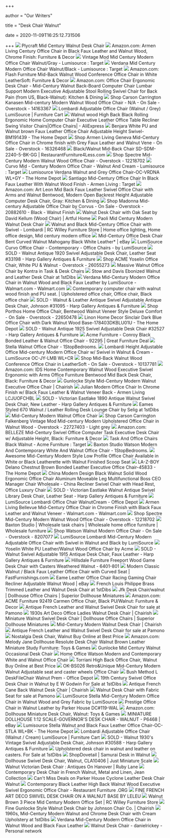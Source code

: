 +++
        
author = "Our Writers"
        
title = "Desk Chair Walnut"
        
date = 2020-11-09T16:25:12.731506
        
+++
[ ![](https://midcenturywarehouse.com/10325-large_default/plycraft-mid-century-walnut-desk-chair.jpg)](https://midcenturywarehouse.com/10325-large_default/plycraft-mid-century-walnut-desk-chair.jpg) Plycraft Mid Century Walnut Desk Chair
[ ![](https://images-na.ssl-images-amazon.com/images/I/81%2Bs8W6NHLL._AC_SL1500_.jpg)](https://images-na.ssl-images-amazon.com/images/I/81%2Bs8W6NHLL._AC_SL1500_.jpg) Amazon.com: Armen Living Century Office Chair in Black Faux Leather and  Walnut Wood, Chrome Finish: Furniture & Decor
[ ![](https://target.scene7.com/is/image/Target/GUEST_df79ddb2-9e48-463b-80e3-60388fafefdb?wid=488&hei=488&fmt=pjpeg)](https://target.scene7.com/is/image/Target/GUEST_df79ddb2-9e48-463b-80e3-60388fafefdb?wid=488&hei=488&fmt=pjpeg) Vintage Mod Mid Century Modern Office Chair Walnut/Gray - Lumisource :  Target
[ ![](https://target.scene7.com/is/image/Target/GUEST_d1f4b577-13ee-4dfb-af23-baee37ef17a8?wid=488&hei=488&fmt=pjpeg)](https://target.scene7.com/is/image/Target/GUEST_d1f4b577-13ee-4dfb-af23-baee37ef17a8?wid=488&hei=488&fmt=pjpeg) Verdana Mid Century Modern Office Chair Walnut/Black - Lumisource : Target
[ ![](https://images-na.ssl-images-amazon.com/images/I/5129NJeM43L._AC_SY355_.jpg)](https://images-na.ssl-images-amazon.com/images/I/5129NJeM43L._AC_SY355_.jpg) Amazon.com: Flash Furniture Mid-Back Walnut Wood Conference Office Chair in  White LeatherSoft: Furniture & Decor
[ ![](https://images-na.ssl-images-amazon.com/images/I/51qMRNVbbcL._AC_SX522_.jpg)](https://images-na.ssl-images-amazon.com/images/I/51qMRNVbbcL._AC_SX522_.jpg) Amazon.com: Office Chair Ergonomic Desk Chair - Mid-Century Walnut  Back-Board Computer Chair Lumbar Support Modern Executive Adjustable Stool  Rolling Swivel Chair for Back Pain (from US, Black-Walnut): Kitchen & Dining
[ ![](https://ak1.ostkcdn.com/images/products/is/images/direct/e388d19f0f6d313fd036e9674473f993843e37c6/Carson-Carrington-Kanasen-Mid-century-Modern-Walnut-Wood-Office-Chair.jpg)](https://ak1.ostkcdn.com/images/products/is/images/direct/e388d19f0f6d313fd036e9674473f993843e37c6/Carson-Carrington-Kanasen-Mid-century-Modern-Walnut-Wood-Office-Chair.jpg) Shop Carson Carrington Kanasen Mid-century Modern Walnut Wood Office Chair  - N/A - On Sale - Overstock - 14163367
[ ![](https://smhttp-ssl-77687.nexcesscdn.net/media/catalog/product/O/C/OC-JY-LMB-WL-GY-office-chair-1.jpg)](https://smhttp-ssl-77687.nexcesscdn.net/media/catalog/product/O/C/OC-JY-LMB-WL-GY-office-chair-1.jpg) Lombardi Adjustable Office Chair (Walnut / Grey) LumiSource | Furniture Cart
[ ![](https://ae01.alicdn.com/kf/HTB1rXo9elGw3KVjSZFwq6zQ2FXaz/Walnut-wood-High-Back-Black-Rolling-Ergonomic-Home-Computer-Chair-Executive-Leather-Office-Table-Recliner-Swing.jpg_640x640.jpg)](https://ae01.alicdn.com/kf/HTB1rXo9elGw3KVjSZFwq6zQ2FXaz/Walnut-wood-High-Back-Black-Rolling-Ergonomic-Home-Computer-Chair-Executive-Leather-Office-Table-Recliner-Swing.jpg_640x640.jpg) Walnut wood High Back Black Rolling Ergonomic Home Computer Chair Executive  Leather Office Table Recliner Swing Visitor Chairs|Office Chairs| -  AliExpress
[ ![](https://images.homedepot-static.com/productImages/2683d234-5aa6-4b3f-8693-1f9e821b426b/svn/white-and-walnut-brown-benjara-executive-chairs-bm191439-64_600.jpg)](https://images.homedepot-static.com/productImages/2683d234-5aa6-4b3f-8693-1f9e821b426b/svn/white-and-walnut-brown-benjara-executive-chairs-bm191439-64_600.jpg) Benjara White PU and Walnut brown Faux Leather Office Chair Adjustable  Height Swivel-BM191439 - The Home Depot
[ ![](https://ak1.ostkcdn.com/images/products/16326468/Armen-Living-Geneva-Mid-Century-Office-Chair-in-Chrome-finish-with-Grey-Faux-Leather-and-Walnut-Vene-3b59c347-913f-42b1-8952-718fc8b9f2b9.jpg)](https://ak1.ostkcdn.com/images/products/16326468/Armen-Living-Geneva-Mid-Century-Office-Chair-in-Chrome-finish-with-Grey-Faux-Leather-and-Walnut-Vene-3b59c347-913f-42b1-8952-718fc8b9f2b9.jpg) Shop Armen Living Geneva Mid-Century Office Chair in Chrome finish with  Grey Faux Leather and Walnut Vene - On Sale - Overstock - 16326468
[ ![](https://www.restaurantfurniture4less.com/dw/image/v2/BBSJ_PRD/on/demandware.static/-/Sites-main/default/dwe29a9ab2/images/FLASH_FURNITURE_SD-SDM-2240-5-BK-GG_MAIN_IMAGE.jpg?sw=2000&sh=2000&sm=fit)](https://www.restaurantfurniture4less.com/dw/image/v2/BBSJ_PRD/on/demandware.static/-/Sites-main/default/dwe29a9ab2/images/FLASH_FURNITURE_SD-SDM-2240-5-BK-GG_MAIN_IMAGE.jpg?sw=2000&sh=2000&sm=fit) Black/Walnut Mid-Back Chair SD-SDM-2240-5-BK-GG |  RestaurantFurniture4Less.com
[ ![](https://ak1.ostkcdn.com/images/products/12218702/Spectre-Mid-Century-Modern-Walnut-Wood-Office-Chair-N-A-a5f789d0-5e79-4f13-8ad7-a99f4fd8f4f5_600.jpg?impolicy=medium)](https://ak1.ostkcdn.com/images/products/12218702/Spectre-Mid-Century-Modern-Walnut-Wood-Office-Chair-N-A-a5f789d0-5e79-4f13-8ad7-a99f4fd8f4f5_600.jpg?impolicy=medium) Shop Spectre Mid-Century Modern Walnut Wood Office Chair - Overstock -  12218702
[ ![](https://target.scene7.com/is/image/Target/GUEST_c22168e3-4d31-4b7f-9b1c-d234c235fc2c?wid=488&hei=488&fmt=pjpeg)](https://target.scene7.com/is/image/Target/GUEST_c22168e3-4d31-4b7f-9b1c-d234c235fc2c?wid=488&hei=488&fmt=pjpeg) Curvo Mid - Century Modern Office Chair - Walnut And Cream - Lumisource :  Target
[ ![](https://images.homedepot-static.com/productImages/b1859e76-6cb9-44df-8d1d-e3e0e0d4055e/svn/grey-lumisource-office-chairs-oc-vrdna-wl-gy-64_1000.jpg)](https://images.homedepot-static.com/productImages/b1859e76-6cb9-44df-8d1d-e3e0e0d4055e/svn/grey-lumisource-office-chairs-oc-vrdna-wl-gy-64_1000.jpg) Lumisource Verdana Walnut and Grey Office Chair-OC-VRDNA WL+GY - The Home  Depot
[ ![](https://target.scene7.com/is/image/Target/GUEST_271a57b5-990f-4280-a7bf-803f1c76b1d3?wid=488&hei=488&fmt=pjpeg)](https://target.scene7.com/is/image/Target/GUEST_271a57b5-990f-4280-a7bf-803f1c76b1d3?wid=488&hei=488&fmt=pjpeg) Santiago Mid-Century Office Chair In Black Faux Leather With Walnut Wood  Finish - Armen Living : Target
[ ![](https://images-na.ssl-images-amazon.com/images/I/91c-5PfBM6L._AC_SL1500_.jpg)](https://images-na.ssl-images-amazon.com/images/I/91c-5PfBM6L._AC_SL1500_.jpg) Amazon.com: Art Leon Mid Back Faux Leather Swivel Office Chair with Arms  and Walnut Bentwood, Modern Open Backrest Height Adjustable Computer Desk  Chair, Gray: Kitchen & Dining
[ ![](https://ak1.ostkcdn.com/images/products/is/images/direct/d3190b986ee7c7f65f6cb52d2927f71d9cbed43f/Madonna-Mid-century-Adjustable-Office-Chair-by-Corvus.jpg)](https://ak1.ostkcdn.com/images/products/is/images/direct/d3190b986ee7c7f65f6cb52d2927f71d9cbed43f/Madonna-Mid-century-Adjustable-Office-Chair-by-Corvus.jpg) Shop Madonna Mid-century Adjustable Office Chair by Corvus - On Sale -  Overstock - 20882610 - Black - Walnut Finish
[ ![](https://www.artfulhome.com/item_images/Additional/P/3201-3300/3256/full/449a891d-5e9f-4777-8296-9eaf1dd20aba_154037_f.jpg)](https://www.artfulhome.com/item_images/Additional/P/3201-3300/3256/full/449a891d-5e9f-4777-8296-9eaf1dd20aba_154037_f.jpg) Walnut Desk Chair with Oak Seat by David Kellum (Wood Chair) | Artful Home
[ ![](https://midcenturywarehouse.com/9218-home_default/paoli-mid-century-modern-walnut-desk-chair.jpg)](https://midcenturywarehouse.com/9218-home_default/paoli-mid-century-modern-walnut-desk-chair.jpg) Paoli Mid Century Modern Walnut Desk Chair
[ ![](https://i.pinimg.com/originals/e3/21/af/e321af67ed0a31effc048fe68d9acaf5.png)](https://i.pinimg.com/originals/e3/21/af/e321af67ed0a31effc048fe68d9acaf5.png) Walnut and Black Mid-Century Office Chair with Swivel - Lombardi | RC  Willey Furniture Store | Home office lighting, Home office design, Mid  century modern office
[ ![](https://mike.witso.net/2240ALL.jpg)](https://mike.witso.net/2240ALL.jpg) Mid-Century Office Desk Chair Bent Curved Walnut Mahogany Black White  Leather* | eBay
[ ![](https://st.hzcdn.com/simgs/7201f5c4088ba96d_4-1420/home-design.jpg)](https://st.hzcdn.com/simgs/7201f5c4088ba96d_4-1420/home-design.jpg) LumiSource Curvo Office Chair - Contemporary - Office Chairs - by LumiSource
[ ![](https://www.harpgallery.com/photos/cd/chr31320lea15.jpg)](https://www.harpgallery.com/photos/cd/chr31320lea15.jpg) SOLD - Walnut Antique 1920 Swivel Adjustable Desk Chair, Leather Seat  #33198 - Harp Gallery Antiques & Furniture
[ ![](https://ak1.ostkcdn.com/images/products/26055273/ACME-Yoselin-Office-Chair-White-PU-Walnut-d2579555-db35-43f4-9cc6-46eb1959a89b.jpg)](https://ak1.ostkcdn.com/images/products/26055273/ACME-Yoselin-Office-Chair-White-PU-Walnut-d2579555-db35-43f4-9cc6-46eb1959a89b.jpg) Shop ACME Yoselin Office Chair, White PU & Walnut - Overstock - 26055273
[ ![](https://static.eporta.com/media/kontra-massive-walnut-office-chair-195-1543231362001-5398__p__.jpg)](https://static.eporta.com/media/kontra-massive-walnut-office-chair-195-1543231362001-5398__p__.jpg) Massive Walnut Office Chair by Kontra in Task & Desk Chairs
[ ![](https://a.1stdibscdn.com/stow-and-davis-ebonized-walnut-and-leather-desk-chair-for-sale-picture-4/f_19583/f_155045621563312923697/Stow_Davis_Ebonized_Walnut_Leather_Rolling_Office_Chair_2_master.JPG?width=768)](https://a.1stdibscdn.com/stow-and-davis-ebonized-walnut-and-leather-desk-chair-for-sale-picture-4/f_19583/f_155045621563312923697/Stow_Davis_Ebonized_Walnut_Leather_Rolling_Office_Chair_2_master.JPG?width=768) Stow and Davis Ebonized Walnut and Leather Desk Chair at 1stDibs
[ ![](https://i5.walmartimages.com/asr/50fc58c9-4c43-4402-8dd7-e94bdd3b1270_1.fca4faf0c47cb7f1add2e19a2e5c0471.jpeg)](https://i5.walmartimages.com/asr/50fc58c9-4c43-4402-8dd7-e94bdd3b1270_1.fca4faf0c47cb7f1add2e19a2e5c0471.jpeg) Verdana Mid-Century Modern Office Chair in Walnut Wood and Black Faux  Leather by LumiSource - Walmart.com - Walmart.com
[ ![](https://i.pinimg.com/originals/f4/03/aa/f403aa8d21038461680fca56d0662010.jpg)](https://i.pinimg.com/originals/f4/03/aa/f403aa8d21038461680fca56d0662010.jpg) Contemporary computer chair with walnut wood finish and PU seat. |  Upholstered office chair, Office chair, Black office chair
[ ![](http://www.harpgallery.com/photos/cd/chr5-8-19johnson.jpg)](http://www.harpgallery.com/photos/cd/chr5-8-19johnson.jpg) SOLD - Walnut & Leather Antique Swivel Adjustable Antique Desk Chair,  Johnson #31095 - Harp Gallery Antiques & Furniture
[ ![](https://ak1.ostkcdn.com/images/products/is/images/direct/5553b40f029b429168180c1b11918093982ad077/Porthos-Home-Office-Chair%2C-Bentwood-Walnut-Veneer-Style-Deluxe-Comfort.jpg)](https://ak1.ostkcdn.com/images/products/is/images/direct/5553b40f029b429168180c1b11918093982ad077/Porthos-Home-Office-Chair%2C-Bentwood-Walnut-Veneer-Style-Deluxe-Comfort.jpg) Shop Porthos Home Office Chair, Bentwood Walnut Veneer Style Deluxe Comfort  - On Sale - Overstock - 22650478
[ ![](https://images.homedepot-static.com/productImages/41407164-b1c3-48bc-b3c7-017a0b621371/svn/sinclair-dark-blue-office-chair-with-dark-walnut-wood-base-linon-home-decor-office-chairs-178403dkblu01u-31_600.jpg)](https://images.homedepot-static.com/productImages/41407164-b1c3-48bc-b3c7-017a0b621371/svn/sinclair-dark-blue-office-chair-with-dark-walnut-wood-base-linon-home-decor-office-chairs-178403dkblu01u-31_600.jpg) Linon Home Decor Sinclair Dark Blue Office Chair with Dark Walnut Wood  Base-178403DKBLU01U - The Home Depot
[ ![](http://www.harpgallery.com/photos/cd/chr12219sw1.jpg)](http://www.harpgallery.com/photos/cd/chr12219sw1.jpg) SOLD - Walnut Antique 1925 Swivel Adjustable Desk Chair #32527 - Harp  Gallery Antiques & Furniture
[ ![](https://greatfurnituredeal.com/media/catalog/product/cache/96ecf088ce8f63d57cd5da7bc572a359/9/2/92295.jpg)](https://greatfurnituredeal.com/media/catalog/product/cache/96ecf088ce8f63d57cd5da7bc572a359/9/2/92295.jpg) Acme Furniture - Conroy Black Bonded Leather & Walnut Office Chair - 92295  | Great Furniture Deal
[ ![](https://cdn.1stopbedrooms.com/media/catalog/product/cache/1/image/790x650/667cc8115599233893af4c0b7918c94e/O/C/OCSTLAWLBK.jpg)](https://cdn.1stopbedrooms.com/media/catalog/product/cache/1/image/790x650/667cc8115599233893af4c0b7918c94e/O/C/OCSTLAWLBK.jpg) Stella Walnut Office Chair - 1StopBedrooms.
[ ![](https://www.totallyfurniture.com/pub/media/catalog/product/cache/3754b7b902350ba102a62a0129632678/h/t/httpssep.yimg.comaytotallyfurniturelombardi-height-adjustable-office-mid-century-modern-chair-w-swivel-in-walnut-cream-lumisource-oc-jy-lmb-wl-cr-5.gif)](https://www.totallyfurniture.com/pub/media/catalog/product/cache/3754b7b902350ba102a62a0129632678/h/t/httpssep.yimg.comaytotallyfurniturelombardi-height-adjustable-office-mid-century-modern-chair-w-swivel-in-walnut-cream-lumisource-oc-jy-lmb-wl-cr-5.gif) Lombardi Height Adjustable Office Mid-century Modern Office Chair w/ Swivel  in Walnut & Cream - LumiSource OC-JY-LMB WL+CR
[ ![](https://ak1.ostkcdn.com/images/products/is/images/direct/5b151ac2196292994b416fd882d27a987c8675c4/Mid-Back-Walnut-Wood-Conference-Office-Chair-in-LeatherSoft.jpg)](https://ak1.ostkcdn.com/images/products/is/images/direct/5b151ac2196292994b416fd882d27a987c8675c4/Mid-Back-Walnut-Wood-Conference-Office-Chair-in-LeatherSoft.jpg) Shop Mid-Back Walnut Wood Conference Office Chair in LeatherSoft - On Sale  - Overstock - 10137781
[ ![](https://images-na.ssl-images-amazon.com/images/I/41EvkzcHFNL._AC_SY355_.jpg)](https://images-na.ssl-images-amazon.com/images/I/41EvkzcHFNL._AC_SY355_.jpg) Amazon.com: IDS Home Contemporary Walnut Wood Executive Swivel Ergonomic  with Arms Office Furniture Bentwood Mid Back Desk Chair, Black: Furniture &  Decor
[ ![](https://chairish-prod.freetls.fastly.net/image/product/master/a8ad467d-9e94-438d-9c1f-8acb86d2b182/gunlocke-style-mid-century-modern-walnut-executive-office-chair-9616)](https://chairish-prod.freetls.fastly.net/image/product/master/a8ad467d-9e94-438d-9c1f-8acb86d2b182/gunlocke-style-mid-century-modern-walnut-executive-office-chair-9616) Gunlocke Style Mid-Century Modern Walnut Executive Office Chair | Chairish
[ ![](https://www.totallyfurniture.com/pub/media/catalog/product/cache/3754b7b902350ba102a62a0129632678/h/t/httpssep.yimg.comaytotallyfurniturejulian-modern-office-chair-in-chrome-finish-w-black-faux-leather-walnut-veneer-back-armen-living-lcjuofchbl-5.jpg)](https://www.totallyfurniture.com/pub/media/catalog/product/cache/3754b7b902350ba102a62a0129632678/h/t/httpssep.yimg.comaytotallyfurniturejulian-modern-office-chair-in-chrome-finish-w-black-faux-leather-walnut-veneer-back-armen-living-lcjuofchbl-5.jpg) Julian Modern Office Chair In Chrome Finish w/ Black Faux Leather & Walnut  Veneer Back - Armen Living LCJUOFCHBL
[ ![](http://www.harpgallery.com/photos/cd/chr1-18-17east.jpg)](http://www.harpgallery.com/photos/cd/chr1-18-17east.jpg) SOLD - Victorian Eastlake 1890 Antique Walnut Swivel Desk Chair, New  Leather - Harp Gallery Antiques & Furniture
[ ![](https://a.1stdibscdn.com/eames-styled-670-walnut-leather-rolling-desk-lounge-chair-by-selig-for-sale/1121189/f_173185621576911180414/17318562_master.jpg?width=768)](https://a.1stdibscdn.com/eames-styled-670-walnut-leather-rolling-desk-lounge-chair-by-selig-for-sale/1121189/f_173185621576911180414/17318562_master.jpg?width=768) Eames Styled 670 Walnut / Leather Rolling Desk Lounge Chair by Selig at  1stDibs
[ ![](https://frooglefurniture.com/42064-large_default/mid-century-modern-walnut-office-chair.jpg)](https://frooglefurniture.com/42064-large_default/mid-century-modern-walnut-office-chair.jpg) Mid-Century Modern Walnut Office Chair
[ ![](https://ak1.ostkcdn.com/images/products/is/images/direct/3879b48352dec387286256fe216d6712c14c1de1/Carson-Carrington-Falkenberg-Vintage-Mod-Mid-century-Modern-Upholstered-Office-Chair-in-Walnut-Wood.jpg?impolicy=medium)](https://ak1.ostkcdn.com/images/products/is/images/direct/3879b48352dec387286256fe216d6712c14c1de1/Carson-Carrington-Falkenberg-Vintage-Mod-Mid-century-Modern-Upholstered-Office-Chair-in-Walnut-Wood.jpg?impolicy=medium) Shop Carson Carrington Falkenberg Vintage Mod Mid-century Modern  Upholstered Office Chair in Walnut Wood - Overstock - 22727403 - Light grey
[ ![](https://images-na.ssl-images-amazon.com/images/I/61Ri6aKCUFL._AC_SL1300_.jpg)](https://images-na.ssl-images-amazon.com/images/I/61Ri6aKCUFL._AC_SL1300_.jpg) Amazon.com: BELLEZE Mid-Century Swivel Office Computer Task Executive Desk  Chair w/ Adjustable Height, Black: Furniture & Decor
[ ![](https://target.scene7.com/is/image/Target/GUEST_4c26932c-2f95-4264-85b8-d6f9b112180b?wid=488&hei=488&fmt=pjpeg)](https://target.scene7.com/is/image/Target/GUEST_4c26932c-2f95-4264-85b8-d6f9b112180b?wid=488&hei=488&fmt=pjpeg) Task And Office Chairs Black Walnut - Acme Furniture : Target
[ ![](https://cdn.1stopbedrooms.com/media/catalog/product/cache/1/image/790x650/667cc8115599233893af4c0b7918c94e/S/D/SDM2225-5-Walnut-White-5.jpg)](https://cdn.1stopbedrooms.com/media/catalog/product/cache/1/image/790x650/667cc8115599233893af4c0b7918c94e/S/D/SDM2225-5-Walnut-White-5.jpg) Baxton Studio Watson Modern And Contemporary White And Walnut Office Chair  - 1StopBedrooms.
[ ![](https://www.finallyhomefurnishings.com/v/vspfiles/photos/800612-2T.jpg)](https://www.finallyhomefurnishings.com/v/vspfiles/photos/800612-2T.jpg) Awesome Mid-Century Modern Style Low Profile Office Chair Available in  White or Black Leatherette with Walnut Finished Scoop Seat
[ ![](https://images.homedepot-static.com/productImages/2a424c51-fa96-42ce-a39c-5af387297cde/svn/chestnut-brown-walnut-la-z-boy-executive-chairs-45833-64_1000.jpg)](https://images.homedepot-static.com/productImages/2a424c51-fa96-42ce-a39c-5af387297cde/svn/chestnut-brown-walnut-la-z-boy-executive-chairs-45833-64_1000.jpg) LA-Z-BOY Delano Chestnut Brown Bonded Leather Executive Office Chair-45833  - The Home Depot
[ ![](https://image.made-in-china.com/2f0j00SHbRqzvthmcf/Modern-Design-Black-Walnut-Solid-Wood-Ergonomic-Office-Chair-Aluminum-Moveable-Leg-Multifunctional-Boss-CEO-Manager-Chair-Wholesale.jpg)](https://image.made-in-china.com/2f0j00SHbRqzvthmcf/Modern-Design-Black-Walnut-Solid-Wood-Ergonomic-Office-Chair-Aluminum-Moveable-Leg-Multifunctional-Boss-CEO-Manager-Chair-Wholesale.jpg) China Modern Design Black Walnut Solid Wood Ergonomic Office Chair Aluminum  Moveable Leg Multifunctional Boss CEO Manager Chair Wholesale - China  Recliner Swivel Chair with Head Rest, Office Luxury Chair
[ ![](http://www.harpgallery.com/photos/er/est3918chr.jpg)](http://www.harpgallery.com/photos/er/est3918chr.jpg) SOLD - Victorian Eastlake Walnut Antique Swivel Library Desk Chair, Leather  Seat - Harp Gallery Antiques & Furniture
[ ![](https://media.officedepot.com/image/upload/b_rgb:FFFFFF,c_pad,dpr_1.0,f_auto,h_666,q_auto,w_500/c_pad,h_666,w_500/v1/products/4644194/4644194_o01_lumisource_lombardi_mid_century_modern_adjustable_office_chair_with_swivel?pgw=1)](https://media.officedepot.com/image/upload/b_rgb:FFFFFF,c_pad,dpr_1.0,f_auto,h_666,q_auto,w_500/c_pad,h_666,w_500/v1/products/4644194/4644194_o01_lumisource_lombardi_mid_century_modern_adjustable_office_chair_with_swivel?pgw=1) LumiSource Lombardi Office Chair WalnutCream - Office Depot
[ ![](https://i5.walmartimages.com/asr/63337999-a6ab-4d17-aff3-314aea98adfd_2.2769ebc9dcfec8ad480bcbca8fb83fdb.jpeg)](https://i5.walmartimages.com/asr/63337999-a6ab-4d17-aff3-314aea98adfd_2.2769ebc9dcfec8ad480bcbca8fb83fdb.jpeg) Armen Living Bellevue Mid-Century Office Chair in Chrome Finish with Black  Faux Leather and Walnut Veneer - Walmart.com - Walmart.com
[ ![](https://ak1.ostkcdn.com/images/products/12218702/Spectre-Mid-Century-Modern-Walnut-Wood-Office-Chair-N-A-77727610-8ef7-4cf8-9129-1ac319d23570_600.jpg?impolicy=medium)](https://ak1.ostkcdn.com/images/products/12218702/Spectre-Mid-Century-Modern-Walnut-Wood-Office-Chair-N-A-77727610-8ef7-4cf8-9129-1ac319d23570_600.jpg?impolicy=medium) Shop Spectre Mid-Century Modern Walnut Wood Office Chair - Overstock -  12218702
[ ![](http://www.baxtonstudio.com/resize/Shared/Images/Products/Batch%20124/SDM-2240-5-Walnut-White-1.jpg?bw=1000&w=1000&bh=1000&h=1000)](http://www.baxtonstudio.com/resize/Shared/Images/Products/Batch%20124/SDM-2240-5-Walnut-White-1.jpg?bw=1000&w=1000&bh=1000&h=1000) Baxton Studio | Wholesale task chairs | Wholesale home office furniture |  Wholesale furniture
[ ![](https://ak1.ostkcdn.com/images/products/8207077/Watson-Walnut-Modern-Office-Chair-15f5e1e1-1f98-4ca6-9d23-bed0db277bda_600.jpg?impolicy=medium)](https://ak1.ostkcdn.com/images/products/8207077/Watson-Walnut-Modern-Office-Chair-15f5e1e1-1f98-4ca6-9d23-bed0db277bda_600.jpg?impolicy=medium) Shop Watson Walnut Modern Office Chair - On Sale - Overstock - 8207077
[ ![](https://dijf55il5e0d1.cloudfront.net/images/na/hubertplus/5191200/ocjylmbwlbk1_1000.jpg)](https://dijf55il5e0d1.cloudfront.net/images/na/hubertplus/5191200/ocjylmbwlbk1_1000.jpg) LumiSource Lombardi Mid-Century Modern Adjustable Office Chair with Swivel  in Walnut and Black by LumiSource
[ ![](https://sep.yimg.com/ca/I/yhst-140356018263620_2637_22915622026)](https://sep.yimg.com/ca/I/yhst-140356018263620_2637_22915622026) Yoselin White PU Leather/Walnut Wood Office Chair by Acme
[ ![](http://www.harpgallery.com/photos/sz/swvl102817chr.jpg)](http://www.harpgallery.com/photos/sz/swvl102817chr.jpg) SOLD - Walnut Swivel Adjustable 1915 Antique Desk Chair, Faux Leather -  Harp Gallery Antiques & Furniture
[ ![](https://media.cymaxstores.com/Images/83/1982211-L.jpg)](https://media.cymaxstores.com/Images/83/1982211-L.jpg) Hillsdale Furniture Freeport Wood Game Desk Chair with Casters Weathered  Walnut - 6401-801
[ ![](https://cdn3.volusion.com/ruru6.74p94/v/vspfiles/photos/AMCWOC169874521-2.jpg?v-cache=1479391004)](https://cdn3.volusion.com/ruru6.74p94/v/vspfiles/photos/AMCWOC169874521-2.jpg?v-cache=1479391004) Modern Classic Walnut / Black Faux Leather Office Chair with Curved Seat |  FastFurnishings.com
[ ![](https://i.ebayimg.com/images/g/9OcAAOSwzy9dtrhY/s-l300.jpg)](https://i.ebayimg.com/images/g/9OcAAOSwzy9dtrhY/s-l300.jpg) Eame Leather Office Chair Racing Gaming Chair Recliner Adjustable Walnut  Wood | eBay
[ ![](https://a.1stdibscdn.com/french-louis-philippe-brass-trimmed-leather-and-walnut-desk-chair-for-sale/1121189/f_176983711579941790831/17698371_master.jpg?width=768)](https://a.1stdibscdn.com/french-louis-philippe-brass-trimmed-leather-and-walnut-desk-chair-for-sale/1121189/f_176983711579941790831/17698371_master.jpg?width=768) French Louis Philippe Brass Trimmed Leather and Walnut Desk Chair at 1stDibs
[ ![](http://static2.superior-dollhouse-miniatures.com/37928-large_default/dollhouse-Jfk-Desk-Chair-Walnut.jpg)](http://static2.superior-dollhouse-miniatures.com/37928-large_default/dollhouse-Jfk-Desk-Chair-Walnut.jpg) Jfk Desk Chair/walnut | Dollhouse Office Chairs | Superior Dollhouse  Miniatures
[ ![](https://m.media-amazon.com/images/I/51foYQ5u4WL._AC_UL400_.jpg)](https://m.media-amazon.com/images/I/51foYQ5u4WL._AC_UL400_.jpg) Amazon.com: ACME Furniture 92419 Carmen Office Chair, Black PU/Walnut:  Furniture & Decor
[ ![](https://cdn20.pamono.com/p/g/4/7/474694_sk7y6pajjq/antique-french-leather-and-walnut-swivel-desk-chair-9.jpg)](https://cdn20.pamono.com/p/g/4/7/474694_sk7y6pajjq/antique-french-leather-and-walnut-swivel-desk-chair-9.jpg) Antique French Leather and Walnut Swivel Desk Chair for sale at Pamono
[ ![](https://chairish-prod.freetls.fastly.net/image/product/master/8893801b-d66b-4e05-b1b5-b60ecea8f7c0/1930s-art-deco-office-ladies-walnut-desk-chair-2970)](https://chairish-prod.freetls.fastly.net/image/product/master/8893801b-d66b-4e05-b1b5-b60ecea8f7c0/1930s-art-deco-office-ladies-walnut-desk-chair-2970) 1930s Art Deco Office Ladies Walnut Desk Chair | Chairish
[ ![](http://static3.superior-dollhouse-miniatures.com/6538-large_default/miniature-walnut-swivel-desk-chair.jpg)](http://static3.superior-dollhouse-miniatures.com/6538-large_default/miniature-walnut-swivel-desk-chair.jpg) Miniature Walnut Swivel Desk Chair | Dollhouse Office Chairs | Superior  Dollhouse Miniatures
[ ![](https://chairish-prod.freetls.fastly.net/image/product/master/79b3b321-7363-433f-ad2d-945d4f802483/mid-century-modern-walnut-desk-chair-0355)](https://chairish-prod.freetls.fastly.net/image/product/master/79b3b321-7363-433f-ad2d-945d4f802483/mid-century-modern-walnut-desk-chair-0355) Mid-Century Modern Walnut Desk Chair | Chairish
[ ![](https://cdn20.pamono.com/p/g/4/7/474694_xbc44n4rgm/antique-french-leather-and-walnut-swivel-desk-chair-6.jpg)](https://cdn20.pamono.com/p/g/4/7/474694_xbc44n4rgm/antique-french-leather-and-walnut-swivel-desk-chair-6.jpg) Antique French Leather and Walnut Swivel Desk Chair for sale at Pamono
[ ![](https://www.noveistudio.com/media/product/31b/nostalgia-desk-chair-walnut-c62.jpg)](https://www.noveistudio.com/media/product/31b/nostalgia-desk-chair-walnut-c62.jpg) Nostalgia Desk Chair, Walnut Buy Online at Best Price
[ ![](https://images-na.ssl-images-amazon.com/images/I/71gYDPpF9ZL._AC_SX425_.jpg)](https://images-na.ssl-images-amazon.com/images/I/71gYDPpF9ZL._AC_SX425_.jpg) Amazon.com: Melody Jane Dollhouse Resolute Desk Chair Walnut Brown Leather  Miniature Study Furniture: Toys & Games
[ ![](https://midcenturywarehouse.com/17520-large_default/gunlocke-mid-century-walnut-occasional-desk-chair.jpg)](https://midcenturywarehouse.com/17520-large_default/gunlocke-mid-century-walnut-occasional-desk-chair.jpg) Gunlocke Mid Century Walnut Occasional Desk Chair
[ ![](https://ihome-studio.com/16/31002-large_default/home-office-watson-modern-and-contemporary-white-and-walnut-office-chair.jpg)](https://ihome-studio.com/16/31002-large_default/home-office-watson-modern-and-contemporary-white-and-walnut-office-chair.jpg) Home Office Watson Modern and Contemporary White and Walnut Office Chair
[ ![](https://www.noveistudio.com/media/product/d1d/torriani-high-back-office-chair-walnut-87d.jpg)](https://www.noveistudio.com/media/product/d1d/torriani-high-back-office-chair-walnut-87d.jpg) Torriani High Back Office Chair, Walnut Buy Online at Best Price
[ ![](http://www.oukefurnishing.com/wp-content/uploads/2019/05/1fationable-designed-walnut-chair.jpg)](http://www.oukefurnishing.com/wp-content/uploads/2019/05/1fationable-designed-walnut-chair.jpg) OK-BS026 Retro&Unique Mid-Century Modern Walnut Adjustable seat and caster  wheels Office Chair
[ ![](https://media.officedepot.com/images/t_large,f_auto/products/7065888/kathy-ireland-Office-by-Bush-Business)](https://media.officedepot.com/images/t_large,f_auto/products/7065888/kathy-ireland-Office-by-Bush-Business) Bush Method L DeskFileChair Walnut Prem - Office Depot
[ ![](https://a.1stdibscdn.com/19th-century-swivel-office-desk-chair-in-walnut-by-e-w-godwin-for-sale/1121189/f_169676121574424713864/16967612_master.jpg?width=768)](https://a.1stdibscdn.com/19th-century-swivel-office-desk-chair-in-walnut-by-e-w-godwin-for-sale/1121189/f_169676121574424713864/16967612_master.jpg?width=768) 19th Century Swivel Office Desk Chair in Walnut by E W Godwin For Sale at  1stDibs
[ ![](https://chairish-prod.freetls.fastly.net/image/product/master/4deeb6f2-2432-4ba9-9d9b-85ee3c13913e/antique-french-cane-back-walnut-desk-chair-2216)](https://chairish-prod.freetls.fastly.net/image/product/master/4deeb6f2-2432-4ba9-9d9b-85ee3c13913e/antique-french-cane-back-walnut-desk-chair-2216) Antique French Cane Back Walnut Desk Chair | Chairish
[ ![](https://cdn20.pamono.com/p/g/6/3/636108_po6uljt08z/walnut-desk-chair-with-fabric-seat-1.jpg)](https://cdn20.pamono.com/p/g/6/3/636108_po6uljt08z/walnut-desk-chair-with-fabric-seat-1.jpg) Walnut Desk Chair with Fabric Seat for sale at Pamono
[ ![](https://dijf55il5e0d1.cloudfront.net/images/na/hubertplus/5191200/ocstlawlgy1_1000.jpg)](https://dijf55il5e0d1.cloudfront.net/images/na/hubertplus/5191200/ocstlawlgy1_1000.jpg) LumiSource Stella Mid-Century Modern Office Chair in Walnut Wood and Grey  Fabric by LumiSource
[ ![](https://www.homecinemacenter.com/v/vspfiles/photos/PH-DC-119-WAL-2.jpg?v-cache=1532942758)](https://www.homecinemacenter.com/v/vspfiles/photos/PH-DC-119-WAL-2.jpg?v-cache=1532942758) Prestige Office Chair in Walnut Leather by Parker House DC#119-WAL
[ ![](https://images-na.ssl-images-amazon.com/images/I/31FCm93nEHL._SR600%2C315_PIWhiteStrip%2CBottomLeft%2C0%2C35_SCLZZZZZZZ_.jpg)](https://images-na.ssl-images-amazon.com/images/I/31FCm93nEHL._SR600%2C315_PIWhiteStrip%2CBottomLeft%2C0%2C35_SCLZZZZZZZ_.jpg) Amazon.com: Dollhouse Miniature Desk Chair, Walnut: Toys & Games
[ ![](https://i.ebayimg.com/images/g/WEUAAOSwn~BeJK1S/s-l300.jpg)](https://i.ebayimg.com/images/g/WEUAAOSwn~BeJK1S/s-l300.jpg) MINIATURE DOLLHOUSE 1:12 SCALE-GOVERNOR'S DESK CHAIR - WALNUT - P6468 | eBay
[ ![](https://images.homedepot-static.com/productImages/e8423ef1-117e-451e-8dca-50b95733d0ba/svn/black-faux-leather-lumisource-office-chairs-oc-stla-wl-bk-e1_600.jpg)](https://images.homedepot-static.com/productImages/e8423ef1-117e-451e-8dca-50b95733d0ba/svn/black-faux-leather-lumisource-office-chairs-oc-stla-wl-bk-e1_600.jpg) Lumisource Stella Walnut and Black Faux Leather Office Chair-OC-STLA WL+BK  - The Home Depot
[ ![](https://smhttp-ssl-77687.nexcesscdn.net/media/catalog/product/O/C/OC-JY-LMB-WL-CR-office-chair-5.jpg)](https://smhttp-ssl-77687.nexcesscdn.net/media/catalog/product/O/C/OC-JY-LMB-WL-CR-office-chair-5.jpg) Lombardi Adjustable Office Chair (Walnut / Cream) LumiSource | Furniture  Cart
[ ![](http://www.harpgallery.com/photos/cd/chr22019john.jpg)](http://www.harpgallery.com/photos/cd/chr22019john.jpg) SOLD - Walnut 1930's Vintage Swivel Adjustable Desk Chair, Johnson #30588 -  Harp Gallery Antiques & Furniture
[ ![](https://a.1stdibscdn.com/showtime-chair-with-wheels-for-sale/1121189/f_174427121579244792148/17442712_master.jpg?width=768)](https://a.1stdibscdn.com/showtime-chair-with-wheels-for-sale/1121189/f_174427121579244792148/17442712_master.jpg?width=768) Upholstered desk chair in walnut and leather on casters. For Sale at 1stDibs
[ ![](https://www.shopdovetail.com/uploads/5/4/7/8/54787465/s607332667572961038_p873_i12_w800.jpeg)](https://www.shopdovetail.com/uploads/5/4/7/8/54787465/s607332667572961038_p873_i12_w800.jpeg) ShopDovetail | Samurai Desk in Walnut
[ ![](https://www.justminiaturescale.com/Assets/images/Products/CLA/Web%20Pics/CLA10406.jpg)](https://www.justminiaturescale.com/Assets/images/Products/CLA/Web%20Pics/CLA10406.jpg) Dollhouse Swivel Desk Chair, Walnut, CLA10406 | Just Miniature Scale
[ ![](https://cdn0.rubylane.com/_pod/item/293185/Z100/Walnut-Victorian-Desk-Chair-full-1A-700%3A10.10-572-9.png)](https://cdn0.rubylane.com/_pod/item/293185/Z100/Walnut-Victorian-Desk-Chair-full-1A-700%3A10.10-572-9.png) Walnut Victorian Desk Chair : Antiques On Hanover | Ruby Lane
[ ![](https://cdn.incollect.com/sites/default/files/zoom/Contemporary-Desk-Chair-in-French-Walnut-Metal-and-Linen-Jean-Collection-401251-1601905.jpg)](https://cdn.incollect.com/sites/default/files/zoom/Contemporary-Desk-Chair-in-French-Walnut-Metal-and-Linen-Jean-Collection-401251-1601905.jpg) Contemporary Desk Chair in French Walnut, Metal and Linen, Jean Collection
[ ![](https://images.prod.meredith.com/product/53f38fa3f9e666686133bbb61fe292c5/1577162355912/l/parker-house-cyclone-leather-desk-chair-walnut)](https://images.prod.meredith.com/product/53f38fa3f9e666686133bbb61fe292c5/1577162355912/l/parker-house-cyclone-leather-desk-chair-walnut) Can't Miss Deals on Parker House Cyclone Leather Desk Chair Walnut
[ ![](https://restaurantfurniture.org/wp-content/uploads/2019/09/Contemporary-Black-Leather-High-Back-Walnut-Wood-Executive-Swivel-Ergonomic-Office-Chair-6.jpg)](https://restaurantfurniture.org/wp-content/uploads/2019/09/Contemporary-Black-Leather-High-Back-Walnut-Wood-Executive-Swivel-Ergonomic-Office-Chair-6.jpg) Contemporary Black Leather High Back Walnut Wood Executive Swivel Ergonomic Office  Chair - Restaurant Furniture .ORG
[ ![](https://cdn.incollect.com/sites/default/files/zoom/FINE-FRENCH-ART-DECO-SWIVEL-DESK-CHAIR-ON-A-WALNUT-BASE-BY-LELEU-264903-746388.jpg)](https://cdn.incollect.com/sites/default/files/zoom/FINE-FRENCH-ART-DECO-SWIVEL-DESK-CHAIR-ON-A-WALNUT-BASE-BY-LELEU-264903-746388.jpg) FINE FRENCH ART DECO SWIVEL DESK CHAIR ON A WALNUT BASE BY LELEU
[ ![](http://static.rcwilley.com/products/111891884/Walnut-Brown-3-Piece-Mid-Century-Modern-Office-Set-rcwilley-image1~800.jpg)](http://static.rcwilley.com/products/111891884/Walnut-Brown-3-Piece-Mid-Century-Modern-Office-Set-rcwilley-image1~800.jpg) Walnut Brown 3 Piece Mid Century Modern Office Set | RC Willey Furniture  Store
[ ![](https://chairish-prod.freetls.fastly.net/image/product/sized/6fe6a099-7660-4359-8f44-46078bf3cbad/fine-gunlocke-style-walnut-desk-chair-by-johnson-chair-co-6578?aspect=fit&width=640&height=640)](https://chairish-prod.freetls.fastly.net/image/product/sized/6fe6a099-7660-4359-8f44-46078bf3cbad/fine-gunlocke-style-walnut-desk-chair-by-johnson-chair-co-6578?aspect=fit&width=640&height=640) Fine Gunlocke Style Walnut Desk Chair by Johnson Chair Co. | Chairish
[ ![](https://a.1stdibscdn.com/archivesE/upload/1722654/f_82094331503082849915/Cream_Mid_Century_Modern_Desk_Chair_org_master.jpg?width=768)](https://a.1stdibscdn.com/archivesE/upload/1722654/f_82094331503082849915/Cream_Mid_Century_Modern_Desk_Chair_org_master.jpg?width=768) 1960s, Mid-Century Modern Walnut and Chrome Desk Chair with Cream  Upholstery at 1stDibs
[ ![](https://s.yimg.com/aah/aron/verdana-mid-century-modern-office-chair-in-walnut-wood-and-black-faux-leather-10.gif)](https://s.yimg.com/aah/aron/verdana-mid-century-modern-office-chair-in-walnut-wood-and-black-faux-leather-10.gif) Verdana Mid-Century Modern Office Chair in Walnut Wood and Black Faux  Leather
[ ![](https://payload.cargocollective.com/1/0/22713/1054267/walnutdeskchair2.jpg)](https://payload.cargocollective.com/1/0/22713/1054267/walnutdeskchair2.jpg) Walnut Desk Chair - danielrickey - Personal network
